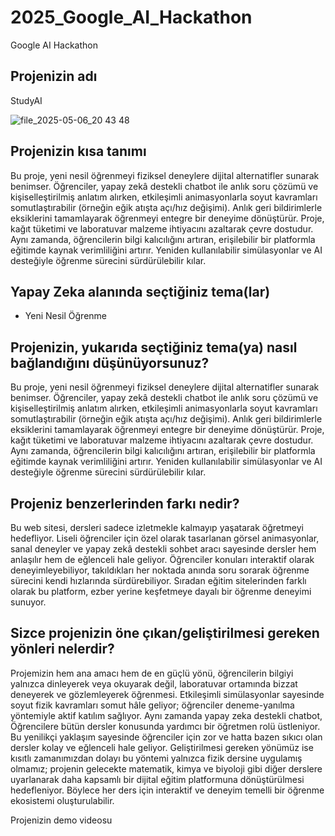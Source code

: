 # 2025_Google_AI_Hackathon
Google AI Hackathon

## Projenizin adı
StudyAI

![file_2025-05-06_20 43 48](https://github.com/user-attachments/assets/b2927248-259c-42ae-8f64-0cee78cca7d8)

## Projenizin kısa tanımı
Bu proje, yeni nesil öğrenmeyi fiziksel deneylere dijital alternatifler sunarak benimser. Öğrenciler, yapay zekâ destekli chatbot ile anlık soru çözümü ve kişiselleştirilmiş anlatım alırken, etkileşimli animasyonlarla soyut kavramları somutlaştırabilir (örneğin eğik atışta açı/hız değişimi). Anlık geri bildirimlerle eksiklerini tamamlayarak öğrenmeyi entegre bir deneyime dönüştürür. Proje, kağıt tüketimi ve laboratuvar malzeme ihtiyacını azaltarak çevre dostudur. Aynı zamanda, öğrencilerin bilgi kalıcılığını artıran, erişilebilir bir platformla eğitimde kaynak verimliliğini artırır. Yeniden kullanılabilir simülasyonlar ve AI desteğiyle öğrenme sürecini sürdürülebilir kılar. 

## Yapay Zeka alanında seçtiğiniz tema(lar)
- Yeni Nesil Öğrenme

## Projenizin, yukarıda seçtiğiniz tema(ya) nasıl bağlandığını düşünüyorsunuz?
Bu proje, yeni nesil öğrenmeyi fiziksel deneylere dijital alternatifler sunarak benimser. Öğrenciler, yapay zekâ destekli chatbot ile anlık soru çözümü ve kişiselleştirilmiş anlatım alırken, etkileşimli animasyonlarla soyut kavramları somutlaştırabilir (örneğin eğik atışta açı/hız değişimi). Anlık geri bildirimlerle eksiklerini tamamlayarak öğrenmeyi entegre bir deneyime dönüştürür. Proje, kağıt tüketimi ve laboratuvar malzeme ihtiyacını azaltarak çevre dostudur. Aynı zamanda, öğrencilerin bilgi kalıcılığını artıran, erişilebilir bir platformla eğitimde kaynak verimliliğini artırır. Yeniden kullanılabilir simülasyonlar ve AI desteğiyle öğrenme sürecini sürdürülebilir kılar.

## Projeniz benzerlerinden farkı nedir?
Bu web sitesi, dersleri sadece izletmekle kalmayıp yaşatarak öğretmeyi hedefliyor. Liseli öğrenciler için özel olarak tasarlanan görsel animasyonlar, sanal deneyler ve yapay zekâ destekli sohbet aracı sayesinde dersler hem anlaşılır hem de eğlenceli hale geliyor. Öğrenciler konuları interaktif olarak deneyimleyebiliyor, takıldıkları her noktada anında soru sorarak öğrenme sürecini kendi hızlarında sürdürebiliyor. Sıradan eğitim sitelerinden farklı olarak bu platform, ezber yerine keşfetmeye dayalı bir öğrenme deneyimi sunuyor.

## Sizce projenizin öne çıkan/geliştirilmesi gereken yönleri nelerdir?
Projemizin hem ana amacı hem de en güçlü yönü, öğrencilerin bilgiyi yalnızca dinleyerek veya okuyarak değil, laboratuvar ortamında bizzat deneyerek ve gözlemleyerek öğrenmesi. Etkileşimli simülasyonlar sayesinde soyut fizik kavramları somut hâle geliyor; öğrenciler deneme-yanılma yöntemiyle aktif katılım sağlıyor. Aynı zamanda yapay zeka destekli chatbot, Öğrencilere bütün dersler konusunda yardımcı bir öğretmen rolü üstleniyor. Bu yenilikçi yaklaşım sayesinde öğrenciler için zor ve hatta bazen sıkıcı olan dersler kolay ve eğlenceli hale geliyor. 
Geliştirilmesi gereken yönümüz ise kısıtlı zamanımızdan dolayı bu yöntemi yalnızca fizik dersine uygulamış olmamız; projenin gelecekte matematik, kimya ve biyoloji gibi diğer derslere uyarlanarak daha kapsamlı bir dijital eğitim platformuna dönüştürülmesi hedefleniyor. Böylece her ders için interaktif ve deneyim temelli bir öğrenme ekosistemi oluşturulabilir.

Projenizin demo videosu

